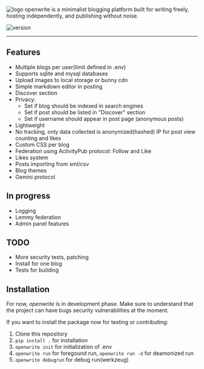 ![logo](https://github.com/user-attachments/assets/5a0dc36c-1b62-40ba-b740-fe3b941b67fa)
openwrite is a minimalist blogging platform built for writing freely, hosting independently, and publishing without noise.

![version](https://img.shields.io/badge/version-0.6.1-purple) 

---

## Features

- Multiple blogs per user(limit defined in .env)
- Supports sqlite and mysql databases
- Upload images to local storage or bunny cdn
- Simple markdown editor in posting
- Discover section
- Privacy: 
    - Set if blog should be indexed in search engines
    - Set if post should be listed in "Discover" section
    - Set if username should appear in post page (anonymous posts)
- Lightweight
- No tracking, only data collected is anonymized(hashed) IP for post view counting and likes
- Custom CSS per blog
- Federation using ActivityPub protocol: Follow and Like
- Likes system
- Posts importing from xml/csv
- Blog themes
- Gemini protocol

## In progress

- Logging
- Lemmy federation
- Admin panel features

## TODO

- More security tests, patching
- Install for one blog
- Tests for building

## Installation

For now, *openwrite* is in development phase. Make sure to understand that the project can have bugs security vulnerabilities at the moment. 

If you want to install the package now for testing or contributing:

1. Clone this repository
2. `pip install .` for installation 
3. `openwrite init` for initialization of .env
4. `openwrite run` for foregound run, `openwrite run -d` for deamonized run
5. `openwrite debugrun` for debug run(werkzeug)

